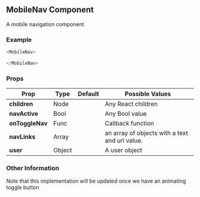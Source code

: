 ## MobileNav Component
A mobile navigation component

### Example

```js
<MobileNav>
  
</MobileNav>
```

### Props

| Prop          | Type     | Default     | Possible Values
| ------------- | -------- | ----------- | ---------------------------------------------
| **children**    | Node   |             | Any React children
| **navActive**    | Bool   |             | Any Bool value
| **onToggleNav**    | Func   |             | Callback function
| **navLinks**    | Array   |             | an array of objects with a text and url value.
| **user**    | Object   |             | A user object


### Other Information
Note that this implementation will be updated once we have an animating toggle button
